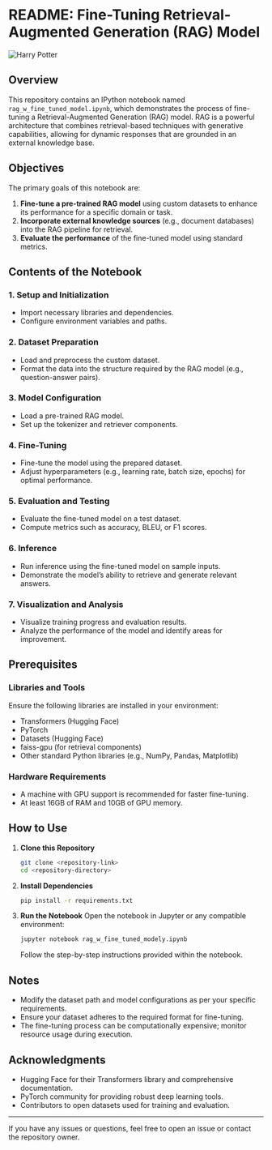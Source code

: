 # README: Fine-Tuning Retrieval-Augmented Generation (RAG) Model

![Harry Potter](https://upload.wikimedia.org/wikipedia/en/7/7a/Harry_Potter_and_the_Philosopher%27s_Stone_banner.jpg)

## Overview
This repository contains an IPython notebook named `rag_w_fine_tuned_model.ipynb`, which demonstrates the process of fine-tuning a Retrieval-Augmented Generation (RAG) model. RAG is a powerful architecture that combines retrieval-based techniques with generative capabilities, allowing for dynamic responses that are grounded in an external knowledge base.

## Objectives
The primary goals of this notebook are:
1. **Fine-tune a pre-trained RAG model** using custom datasets to enhance its performance for a specific domain or task.
2. **Incorporate external knowledge sources** (e.g., document databases) into the RAG pipeline for retrieval.
3. **Evaluate the performance** of the fine-tuned model using standard metrics.

## Contents of the Notebook

### 1. **Setup and Initialization**
   - Import necessary libraries and dependencies.
   - Configure environment variables and paths.

### 2. **Dataset Preparation**
   - Load and preprocess the custom dataset.
   - Format the data into the structure required by the RAG model (e.g., question-answer pairs).

### 3. **Model Configuration**
   - Load a pre-trained RAG model.
   - Set up the tokenizer and retriever components.

### 4. **Fine-Tuning**
   - Fine-tune the model using the prepared dataset.
   - Adjust hyperparameters (e.g., learning rate, batch size, epochs) for optimal performance.

### 5. **Evaluation and Testing**
   - Evaluate the fine-tuned model on a test dataset.
   - Compute metrics such as accuracy, BLEU, or F1 scores.

### 6. **Inference**
   - Run inference using the fine-tuned model on sample inputs.
   - Demonstrate the model’s ability to retrieve and generate relevant answers.

### 7. **Visualization and Analysis**
   - Visualize training progress and evaluation results.
   - Analyze the performance of the model and identify areas for improvement.

## Prerequisites

### Libraries and Tools
Ensure the following libraries are installed in your environment:
- Transformers (Hugging Face)
- PyTorch
- Datasets (Hugging Face)
- faiss-gpu (for retrieval components)
- Other standard Python libraries (e.g., NumPy, Pandas, Matplotlib)

### Hardware Requirements
- A machine with GPU support is recommended for faster fine-tuning.
- At least 16GB of RAM and 10GB of GPU memory.

## How to Use
1. **Clone this Repository**
   ```bash
   git clone <repository-link>
   cd <repository-directory>
   ```

2. **Install Dependencies**
   ```bash
   pip install -r requirements.txt
   ```

3. **Run the Notebook**
   Open the notebook in Jupyter or any compatible environment:
   ```bash
   jupyter notebook rag_w_fine_tuned_modely.ipynb
   ```
   Follow the step-by-step instructions provided within the notebook.

## Notes
- Modify the dataset path and model configurations as per your specific requirements.
- Ensure your dataset adheres to the required format for fine-tuning.
- The fine-tuning process can be computationally expensive; monitor resource usage during execution.

## Acknowledgments
- Hugging Face for their Transformers library and comprehensive documentation.
- PyTorch community for providing robust deep learning tools.
- Contributors to open datasets used for training and evaluation.

---

If you have any issues or questions, feel free to open an issue or contact the repository owner.

